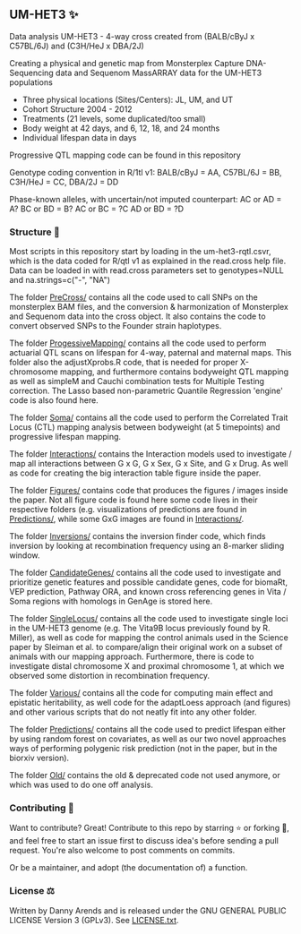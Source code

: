 ## UM-HET3 ✨
Data analysis UM-HET3 - 4-way cross created from (BALB/cByJ x C57BL/6J) and (C3H/HeJ x DBA/2J)

Creating a physical and genetic map from Monsterplex Capture DNA-Sequencing data and Sequenom MassARRAY data for the UM-HET3 populations

- Three physical locations (Sites/Centers): JL, UM, and UT
- Cohort Structure 2004 - 2012
- Treatments (21 levels, some duplicated/too small)
- Body weight at 42 days, and 6, 12, 18, and 24 months 
- Individual lifespan data in days

Progressive QTL mapping code can be found in this repository

Genotype coding convention in R/1tl v1: BALB/cByJ = AA, C57BL/6J = BB, C3H/HeJ = CC, DBA/2J = DD

Phase-known alleles, with uncertain/not imputed counterpart:
AC or AD = A?
BC or BD = B?
AC or BC = ?C
AD or BD = ?D

### Structure 📁

Most scripts in this repository start by loading in the um-het3-rqtl.csvr, which is the data coded for R/qtl v1 as explained in the read.cross help file. Data can be loaded in with read.cross parameters set to genotypes=NULL and na.strings=c("-", "NA")

The folder [PreCross/](./PreCross/) contains all the code used to call SNPs on the monsterplex BAM files, and the conversion & harmonization of Monsterplex and Sequenom data into the cross object. It also contains the code to convert observed SNPs to the Founder strain haplotypes.

The folder [ProgessiveMapping/](./ProgessiveMapping/) contains all the code used to perform actuarial QTL scans on lifespan for 4-way, paternal and maternal maps. This folder also the adjustXprobs.R code, that is needed for proper X-chromosome mapping, and furthermore contains bodyweight QTL mapping as well as simpleM and Cauchi combination tests for Multiple Testing correction. The Lasso based non-parametric Quantile Regression 'engine' code is also found here.

The folder [Soma/](./Soma/) contains all the code used to perform the Correlated Trait Locus (CTL) mapping analysis between bodyweight (at 5 timepoints) and progressive lifespan mapping.

The folder [Interactions/](./Interactions/) contains the Interaction models used to investigate / map all interactions between G x G, G x Sex, G x Site, and G x Drug. As well as code for creating the big interaction table figure inside the paper.

The folder [Figures/](./Figures/) contains code that produces the figures / images inside the paper. Not all figure code is found here some code lives in their respective folders (e.g. visualizations of predictions are found in [Predictions/](./Predictions/), while some GxG images are found in [Interactions/](./Interactions/).

The folder [Inversions/](./Inversions/) contains the inversion finder code, which finds inversion by looking at recombination frequency using an 8-marker sliding window.

The folder [CandidateGenes/](./CandidateGenes/) contains all the code used to investigate and prioritize genetic features and possible candidate genes, code for biomaRt, VEP prediction, Pathway ORA, and known cross referencing genes in Vita / Soma regions with homologs in GenAge is stored here.

The folder [SingleLocus/](./SingleLocus/) contains all the code used to investigate single loci in the UM-HET3 genome (e.g. The Vita9B locus previously found by R. Miller), as well as code for mapping the control animals used in the Science paper by Sleiman et al. to compare/align their original work on a subset of animals with our mapping approach. Furthermore, there is code to investigate distal chromosome X and proximal chromosome 1, at which we observed some distortion in recombination frequency.

The folder [Various/](./Various/) contains all the code for computing main effect and epistatic heritability, as well code for the adaptLoess approach (and figures) and other various scripts that do not neatly fit into any other folder.

The folder [Predictions/](./Predictions/) contains all the code used to predict lifespan either by using random forest on covariates, as well as our two novel approaches ways of performing polygenic risk prediction (not in the paper, but in the biorxiv version).

The folder [Old/](./Old/) contains the old & deprecated code not used anymore, or which was used to do one off analysis.

### Contributing 🙌

Want to contribute? Great! Contribute to this repo by starring ⭐ or forking 🍴, and feel 
free to start an issue first to discuss idea's before sending a pull request. You're also 
welcome to post comments on commits.

Or be a maintainer, and adopt (the documentation of) a function.

### License ⚖️

Written by Danny Arends and is released under the GNU GENERAL PUBLIC LICENSE Version 3 (GPLv3). 
See [LICENSE.txt](./LICENSE.txt).

